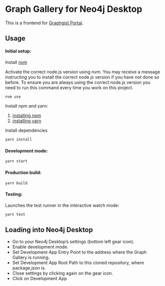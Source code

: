# Graph Gallery for Neo4j Desktop

This is a frontend for [Graphgist Portal](https://portal.graphgist.org/).

## Usage

#### Initial setup:

Install [nvm](https://github.com/creationix/nvm#installation)

Activate the correct node.js version using nvm.  You may receive a message instructing you to install the
correct node.js version if you have not done so before.  To ensure you are always using the correct node.js version
you need to run this command every time you work on this project.

```bash
nvm use
```

Install npm and yarn:

1. [installing npm](https://www.npmjs.com/get-npm)
2. [installing yarn](https://yarnpkg.com/en/docs/install)

Install dependencies

```bash
yarn install
```

#### Development mode:

```bash
yarn start
```

#### Production build:

```bash
yarn build
```

#### Testing:

Launches the test runner in the interactive watch mode:

```bash
yarn test
```

## Loading into Neo4j Desktop

* Go to your Neo4j Desktop’s settings (bottom left gear icon).
* Enable development mode.
* Set Development App Entry Point to the address where the Graph Gallery is running.
* Set Development App Root Path to this cloned repository, where package.json is.
* Close settings by clicking again on the gear icon.
* Click on Development App

